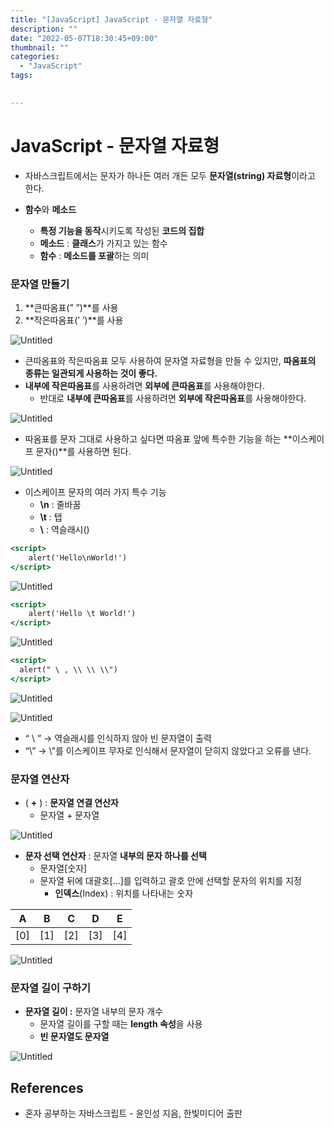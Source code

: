 ```yaml
---
title: "[JavaScript] JavaScript - 문자열 자료형"
description: ""
date: "2022-05-07T18:30:45+09:00"
thumbnail: ""
categories:
  - "JavaScript"
tags:
 

---
```

<!--more-->
# JavaScript - 문자열 자료형

- 자바스크립트에서는 문자가 하나든 여러 개든 모두 **문자열(string) 자료형**이라고 한다.

- **함수**와 **메소드**
    - **특정 기능을 동작**시키도록 작성된 **코드의 집합**
    - **메소드** : **클래스**가 가지고 있는 함수
    - **함수** : **메소드를 포괄**하는 의미

### 문자열 만들기

1. **큰따옴표(” ”)**를 사용
2. **작은따옴표(’ ’)**를 사용

![Untitled](/images/lang_javascript/JavaScript_문자열_자료형/Untitled.png)

- 큰따옴표와 작은따옴표 모두 사용하여 문자열 자료형을 만들 수 있지만, **따옴표의 종류는 일관되게 사용하는 것이 좋다.**
- **내부에 작은따옴표**를 사용하려면 **외부에 큰따옴표**를 사용해야한다.
    - 반대로 **내부에 큰따옴표**를 사용하려면 **외부에 작은따옴표**를 사용해야한다.

![Untitled](/images/lang_javascript/JavaScript_문자열_자료형/Untitled%201.png)

- 따옴표를 문자 그대로 사용하고 싶다면 따옴표 앞에 특수한 기능을 하는 **이스케이프 문자(\)**를 사용하면 된다.

![Untitled](/images/lang_javascript/JavaScript_문자열_자료형/Untitled%202.png)

- 이스케이프 문자의 여러 가지 특수 기능
    - **\n** : 줄바꿈
    - **\t** : 탭
    - **\\** : 역슬래시(\)

```jsx
<script>
	alert('Hello\nWorld!')
</script>
```

![Untitled](/images/lang_javascript/JavaScript_문자열_자료형/Untitled%203.png)

```jsx
<script>
	alert('Hello \t World!')
</script>
```

![Untitled](/images/lang_javascript/JavaScript_문자열_자료형/Untitled%204.png)

```jsx
<script>
  alert(" \ , \\ \\ \\")
</script>
```

![Untitled](/images/lang_javascript/JavaScript_문자열_자료형/Untitled%205.png)

![Untitled](/images/lang_javascript/JavaScript_문자열_자료형/Untitled%206.png)

- “ \ ” → 역슬래시를 인식하지 않아 빈 문자열이 출력
- “\” → \”를 이스케이프 무자로 인식해서 문자열이 닫히지 않았다고 오류를 낸다.

### 문자열 연산자

- ( **+** ) : **문자열 연결 연산자**
    - 문자열 + 문자열

![Untitled](/images/lang_javascript/JavaScript_문자열_자료형/Untitled%207.png)

- **문자 선택 연산자** : 문자열 **내부의 문자 하나를 선택**
    - 문자열[숫자]
    - 문자열 뒤에 대괄호[…]를 입력하고 괄호 안에 선택할 문자의 위치를 지정
        - **인덱스**(Index) : 위치를 나타내는 숫자

| A | B | C | D | E |
| --- | --- | --- | --- | --- |
| [0] | [1] | [2] | [3] | [4] |

![Untitled](/images/lang_javascript/JavaScript_문자열_자료형/Untitled%208.png)

### 문자열 길이 구하기

- **문자열 길이 :** 문자열 내부의 문자 개수
    - 문자열 길이를 구할 때는 **length 속성**을 사용
    - **빈 문자열도 문자열**

![Untitled](/images/lang_javascript/JavaScript_문자열_자료형/Untitled%209.png)

## References

- 혼자 공부하는 자바스크립트 - 윤인성 지음, 한빛미디어 출판